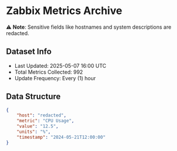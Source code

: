 # Zabbix Metrics Archive

⚠️ **Note**: Sensitive fields like hostnames and system descriptions are redacted.

## Dataset Info
- Last Updated: 2025-05-07 16:00 UTC
- Total Metrics Collected: 992
- Update Frequency: Every (1) hour

## Data Structure
```json
{
    "host": "redacted",
    "metric": "CPU Usage",
    "value": "12.5",
    "units": "%",
    "timestamp": "2024-05-21T12:00:00"
}
```
